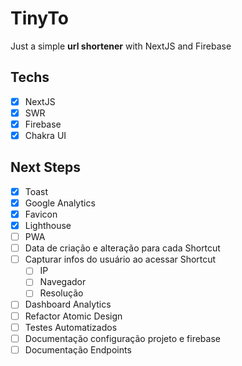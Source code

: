 # TinyTo

Just a simple **url shortener** with NextJS and Firebase

## Techs
- [x] NextJS
- [x] SWR
- [x] Firebase
- [x] Chakra UI

## Next Steps

- [x] Toast
- [x] Google Analytics
- [x] Favicon
- [x] Lighthouse
- [ ] PWA
- [ ] Data de criação e alteração para cada Shortcut
- [ ] Capturar infos do usuário ao acessar Shortcut
  - [ ] IP
  - [ ] Navegador
  - [ ] Resolução
- [ ] Dashboard Analytics
- [ ] Refactor Atomic Design
- [ ] Testes Automatizados
- [ ] Documentação configuração projeto e firebase
- [ ] Documentação Endpoints
